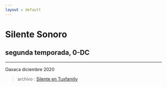 ```yaml
---
layout : default
---
```

# Silente Sonoro
## segunda temporada, 0-DC

---

Oaxaca diciembre 2020

> archivo : [Silente en Tuxfamily](https://silente.tuxfamily.org)

